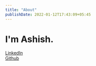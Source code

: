 ```yaml
---
title: "About"
publishDate: 2022-01-12T17:43:09+05:45
---
```


# I'm Ashish.

[LinkedIn](https://www.linkedin.com/in/ashish-s-4692b810b/)  
[Github](https://github.com/ashishsubedi)
